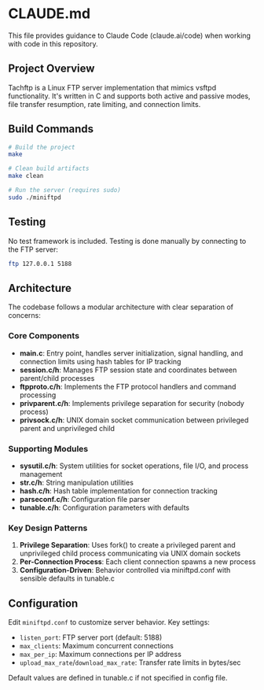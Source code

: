 # CLAUDE.md

This file provides guidance to Claude Code (claude.ai/code) when working with code in this repository.

## Project Overview

Tachftp is a Linux FTP server implementation that mimics vsftpd functionality. It's written in C and supports both active and passive modes, file transfer resumption, rate limiting, and connection limits.

## Build Commands

```bash
# Build the project
make

# Clean build artifacts
make clean

# Run the server (requires sudo)
sudo ./miniftpd
```

## Testing

No test framework is included. Testing is done manually by connecting to the FTP server:
```bash
ftp 127.0.0.1 5188
```

## Architecture

The codebase follows a modular architecture with clear separation of concerns:

### Core Components

- **main.c**: Entry point, handles server initialization, signal handling, and connection limits using hash tables for IP tracking
- **session.c/h**: Manages FTP session state and coordinates between parent/child processes
- **ftpproto.c/h**: Implements the FTP protocol handlers and command processing
- **privparent.c/h**: Implements privilege separation for security (nobody process)
- **privsock.c/h**: UNIX domain socket communication between privileged parent and unprivileged child

### Supporting Modules

- **sysutil.c/h**: System utilities for socket operations, file I/O, and process management
- **str.c/h**: String manipulation utilities
- **hash.c/h**: Hash table implementation for connection tracking
- **parseconf.c/h**: Configuration file parser
- **tunable.c/h**: Configuration parameters with defaults

### Key Design Patterns

1. **Privilege Separation**: Uses fork() to create a privileged parent and unprivileged child process communicating via UNIX domain sockets
2. **Per-Connection Process**: Each client connection spawns a new process
3. **Configuration-Driven**: Behavior controlled via miniftpd.conf with sensible defaults in tunable.c

## Configuration

Edit `miniftpd.conf` to customize server behavior. Key settings:
- `listen_port`: FTP server port (default: 5188)
- `max_clients`: Maximum concurrent connections
- `max_per_ip`: Maximum connections per IP address
- `upload_max_rate`/`download_max_rate`: Transfer rate limits in bytes/sec

Default values are defined in tunable.c if not specified in config file.